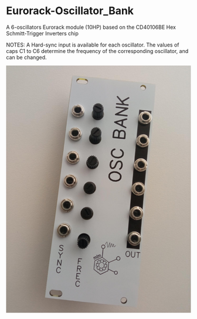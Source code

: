 # Eurorack-Oscillator_Bank
A 6-oscillators Eurorack module (10HP) based on the CD40106BE Hex Schmitt-Trigger Inverters chip

NOTES: A Hard-sync input is available for each oscillator. The values of caps C1 to C6 determine the frequency
of the corresponding oscillator, and can be changed.

![alt text](https://github.com/SlowProject/Eurorack-Oscillator_Bank/blob/main/pics/front.jpg)
